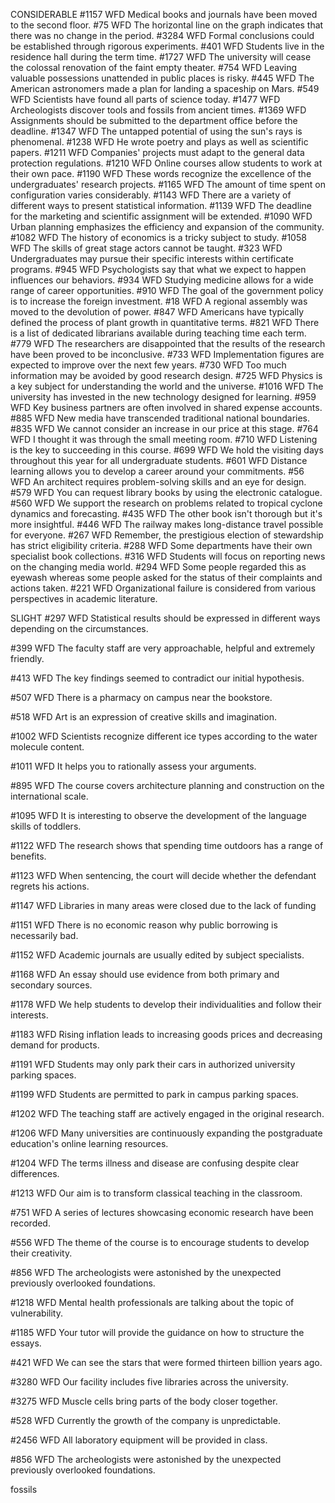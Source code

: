 CONSIDERABLE
#1157 WFD
Medical books and journals have been moved to the second floor.
#75 WFD
The horizontal line on the graph indicates that there was no change in the period.
#3284 WFD
Formal conclusions could be established through rigorous experiments.
#401 WFD
Students live in the residence hall during the term time.
#1727 WFD
The university will cease the colossal renovation of the faint empty theater.
#754 WFD
Leaving valuable possessions unattended in public places is risky.
#445 WFD
The American astronomers made a plan for landing a spaceship on Mars.
#549 WFD
Scientists have found all parts of science today.
#1477 WFD
Archeologists discover tools and fossils from ancient times.
#1369 WFD
Assignments should be submitted to the department office before the deadline.
#1347 WFD
The untapped potential of using the sun's rays is phenomenal.
#1238 WFD
He wrote poetry and plays as well as scientific papers.
#1211 WFD
Companies' projects must adapt to the general data protection regulations.
#1210 WFD
Online courses allow students to work at their own pace.
#1190 WFD
These words recognize the excellence of the undergraduates' research projects.
#1165 WFD
The amount of time spent on configuration varies considerably.
#1143 WFD
There are a variety of different ways to present statistical information.
#1139 WFD
The deadline for the marketing and scientific assignment will be extended.
#1090 WFD
Urban planning emphasizes the efficiency and expansion of the community.
#1082 WFD
The history of economics is a tricky subject to study.
#1058 WFD
The skills of great stage actors cannot be taught.
#323 WFD
Undergraduates may pursue their specific interests within certificate programs.
#945 WFD
Psychologists say that what we expect to happen influences our behaviors.
#934 WFD
Studying medicine allows for a wide range of career opportunities.
#910 WFD
The goal of the government policy is to increase the foreign investment.
#18 WFD
A regional assembly was moved to the devolution of power.
#847 WFD
Americans have typically defined the process of plant growth in quantitative terms.
#821 WFD
There is a list of dedicated librarians available during teaching time each term.
#779 WFD
The researchers are disappointed that the results of the research have been proved to be inconclusive.
#733 WFD
Implementation figures are expected to improve over the next few years.
#730 WFD
Too much information may be avoided by good research design.
#725 WFD
Physics is a key subject for understanding the world and the universe.
#1016 WFD
The university has invested in the new technology designed for learning.
#959 WFD
Key business partners are often involved in shared expense accounts.
#885 WFD
New media have transcended traditional national boundaries.
#835 WFD
We cannot consider an increase in our price at this stage.
#764 WFD
I thought it was through the small meeting room.
#710 WFD
Listening is the key to succeeding in this course.
#699 WFD
We hold the visiting days throughout this year for all undergraduate students.
#601 WFD
Distance learning allows you to develop a career around your commitments.
#56 WFD
An architect requires problem-solving skills and an eye for design.
#579 WFD
You can request library books by using the electronic catalogue.
#560 WFD
We support the research on problems related to tropical cyclone dynamics and forecasting.
#435 WFD
The other book isn't thorough but it's more insightful.
#446 WFD
The railway makes long-distance travel possible for everyone.
#267 WFD
Remember, the prestigious election of stewardship has strict eligibility criteria.
#288 WFD
Some departments have their own specialist book collections.
#316 WFD
Students will focus on reporting news on the changing media world.
#294 WFD
Some people regarded this as eyewash whereas some people asked for the status of their complaints and actions taken.
#221 WFD
Organizational failure is considered from various perspectives in academic literature.



SLIGHT
#297 WFD
Statistical results should be expressed in different ways depending on the circumstances.

#399 WFD
The faculty staff are very approachable, helpful and extremely friendly.


#413 WFD
The key findings seemed to contradict our initial hypothesis.


#507 WFD
There is a pharmacy on campus near the bookstore.


#518 WFD
Art is an expression of creative skills and imagination.

#1002 WFD
Scientists recognize different ice types according to the water molecule content.

#1011 WFD
It helps you to rationally assess your arguments.

#895 WFD
The course covers architecture planning and construction on the international scale.

#1095 WFD
It is interesting to observe the development of the language skills of toddlers.

#1122 WFD
The research shows that spending time outdoors has a range of benefits.

#1123 WFD
When sentencing, the court will decide whether the defendant regrets his actions.

#1147 WFD
Libraries in many areas were closed due to the lack of funding

#1151 WFD
There is no economic reason why public borrowing is necessarily bad.

#1152 WFD
Academic journals are usually edited by subject specialists.

#1168 WFD
An essay should use evidence from both primary and secondary sources.

#1178 WFD
We help students to develop their individualities and follow their interests.

#1183 WFD
Rising inflation leads to increasing goods prices and decreasing demand for products.

#1191 WFD
Students may only park their cars in authorized university parking spaces.

#1199 WFD
Students are permitted to park in campus parking spaces.

#1202 WFD
The teaching staff are actively engaged in the original research.

#1206 WFD
Many universities are continuously expanding the postgraduate education's online learning resources.

#1204 WFD
The terms illness and disease are confusing despite clear differences.

#1213 WFD
Our aim is to transform classical teaching in the classroom.

#751 WFD
A series of lectures showcasing economic research have been recorded.

#556 WFD
The theme of the course is to encourage students to develop their creativity.

#856 WFD
The archeologists were astonished by the unexpected previously overlooked foundations.

#1218 WFD
Mental health professionals are talking about the topic of vulnerability.

#1185 WFD
Your tutor will provide the guidance on how to structure the essays.

#421 WFD
We can see the stars that were formed thirteen billion years ago.

#3280 WFD
Our facility includes five libraries across the university.

#3275 WFD
Muscle cells bring parts of the body closer together.

#528 WFD
Currently the growth of the company is unpredictable.

#2456 WFD
All laboratory equipment will be provided in class.

#856 WFD
The archeologists were astonished by the unexpected previously overlooked foundations.

fossils
